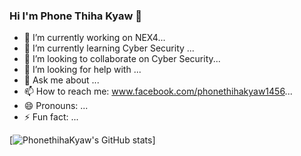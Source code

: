 ### Hi I'm Phone Thiha Kyaw 👋

- 🔭 I’m currently working on NEX4...
- 🌱 I’m currently learning Cyber Security ...
- 👯 I’m looking to collaborate on Cyber Security...
- 🤔 I’m looking for help with ...
- 💬 Ask me about ...
- 📫 How to reach me: www.facebook.com/phonethihakyaw1456...
- 😄 Pronouns: ...
- ⚡ Fun fact: ...

<!--
**phonethihakyaw/phonethihakyaw** is a ✨ _special_ ✨ repository because its `README.md` (this file) appears on your GitHub profile.


-->

[![PhonethihaKyaw's GitHub stats](https://github-readme-stats.vercel.app/api?username=phonethihakyaw)]

